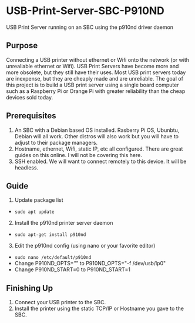 # USB-Print-Server-SBC-P910ND
 USB Print Server running on an SBC using the p910nd driver daemon

## Purpose
Connecting a USB printer without ethernet or Wifi onto the network (or with unrealiable ethernet or Wifi). USB Print Servers have become more and more obsolete, but they still have their uses. Most USB print servers today are inexpense, but they are cheaply made and are unreliable. The goal of this project is to build a USB print server using a single board computer such as a Raspberry Pi or Orange Pi with greater reliability than the cheap devices sold today.

## Prerequisites
1. An SBC with a Debian based OS installed. Rasberry Pi OS, Ubunbtu, Debian will all work. Other distros will also work but you will have to adjust to their package managers.
2. Hostname, ethernet, Wifi, static IP, etc all configured. There are great guides on this online. I will not be covering this here.
3. SSH enabled. We will want to connect remotely to this device.  It will be headless.  

## Guide
1. Update package list
* `sudo apt update`

2. Install the p910nd printer server daemon
* `sudo apt-get install p910nd`

3. Edit the p910nd config (using nano or your favorite editor)
* `sudo nano /etc/default/p910nd`
* Change P910ND_OPTS=”” to P910ND_OPTS="-f /dev/usb/lp0"
* Change P910ND_START=0 to P910ND_START=1

## Finishing Up
1. Connect your USB printer to the SBC.
2. Install the printer using the static TCP/IP or Hostname you gave to the SBC.  
